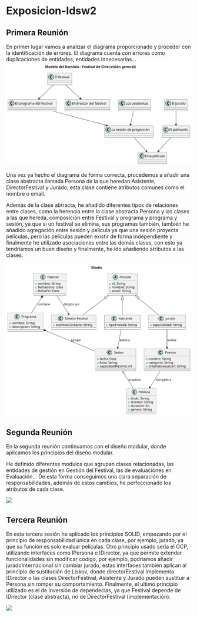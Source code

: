# Exposicion-Idsw2

## Primera Reunión
En primer lugar vamos a analizar el diagrama proporcionado y proceder con la identificación de errores. El diagrama cuenta con errores como duplicaciones de entidades, entidades innecesarias...
![](/Documentos/modeloDoinio.svg)

Una vez ya hecho el diagrama de forma correcta, procedemos a añadir una clase abstracta llamada Persona de la que heredan Asistente, DirectorFestival y Jurado, esta clase contiene atributos comunes como el nombre o email.

Además de la clase abtracta, he añadido diferentes tipos de relaciones entre clases, como la herencia entre la clase abstracta Persona y las clases a las que hereda, composición entre Festival y programa y programa y sesión, ya que si un festival se elimina, sus programas también, también he añadido agregación entre sesión y pelicula ya que una sesión proyecta películas, pero las películas pueden existir de forma independiente y finalmente he utilizado asociaciones entre las demás clases, con esto ya tendríamos un buen diseño y finalmente, he ido añadiendo atributos a las clases.

![](/Documentos/Diseño.svg)

## Segunda Reunión

En la segunda reunión continuamos con el diseño modular, donde aplicamos los principios del diseño modular.

He definido diferentes modulos que agrupan clases relacionadas, las entidades de gestión en Gestión del Festival, las de evaluaciones en Evaluación... De esta forma conseguimos una clara separación de responsabilidades, además de estos cambios, he perfeccionado los atributos de cada clase.

![](/Documentos/DiseñoModular.svg)


## Tercera Reunión

En esta tercera sesión he aplicado los principios SOLID, empezando por el principio de responsabilidad única en cada clase, por ejemplo, jurado, ya que su función es solo evaluar películas. Otro principio usado sería el OCP, utilizando interfaces como IPersona e IDirector, ya que permite extender funcionalidades sin modificar codigo, por ejemplo, podríamos añadir juradoInternacional sin cambiar jurado, estas interfaces también aplican al principio de sustitución de Liskov, donde directorFestival implementa IDirector o las clases DirectorFestival, Asistente y Jurado pueden sustituir a Persona sin romper su comportamiento. Finalmente, el ultimo principio utilizado es el de Inversión de dependecias, ya que Festival depende de IDirector (clase abstracta), no de DirectorFestival (implementación).


![](/Documentos/DIseñoOrientadoObjetos.svg)








